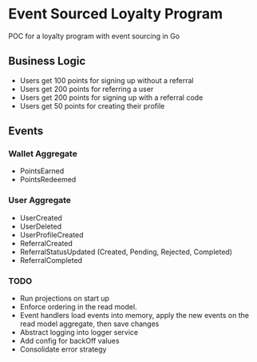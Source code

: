 # Event Sourced Loyalty Program

POC for a loyalty program with event sourcing in Go

## Business Logic

-   Users get 100 points for signing up without a referral
-   Users get 200 points for referring a user
-   Users get 200 points for signing up with a referral code
-   Users get 50 points for creating their profile

## Events

### Wallet Aggregate

-   PointsEarned
-   PointsRedeemed

### User Aggregate

-   UserCreated
-   UserDeleted
-   UserProfileCreated
-   ReferralCreated
-   ReferralStatusUpdated (Created, Pending, Rejected, Completed)
-   ReferralCompleted

### TODO

-   Run projections on start up
-   Enforce ordering in the read model.
-   Event handlers load events into memory, apply the new events on the read model aggregate, then save changes
-   Abstract logging into logger service
-   Add config for backOff values
-   Consolidate error strategy
